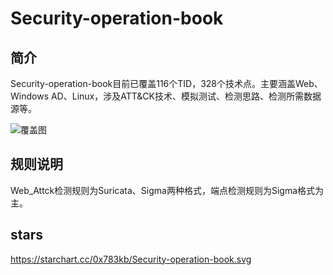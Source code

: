 # Security-operation-book

## 简介

Security-operation-book目前已覆盖116个TID，328个技术点。主要涵盖Web、Windows AD、Linux，涉及ATT&CK技术、模拟测试、检测思路、检测所需数据源等。

![覆盖图](img/index.png)

## 规则说明

Web_Attck检测规则为Suricata、Sigma两种格式，端点检测规则为Sigma格式为主。

## stars

https://starchart.cc/0x783kb/Security-operation-book.svg
